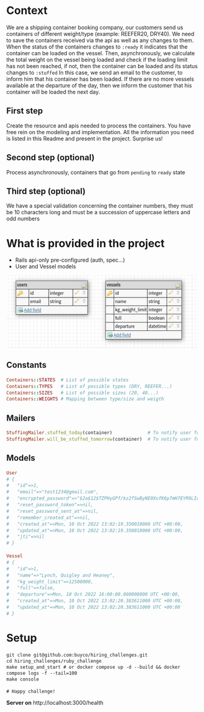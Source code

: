 # Context
We are a shipping container booking company, our customers send us containers of different weight/type (example: REEFER20, DRY40). We need to save the containers received via the api as well as any changes to them. When the status of the containers changes to `:ready` it indicates that the container can be loaded on the vessel. Then, asynchronously, we calculate the total weight on the vessel being loaded and check if the loading limit has not been reached, if not, then the container can be loaded and its status changes to `:stuffed` In this case, we send an email to the customer, to inform him that his container has been loaded. If there are no more vessels available at the departure of the day, then we inform the customer that his container will be loaded the next day.

## First step
Create the resource and apis needed to process the containers. You have free rein on the modeling and implementation. All the information you need is listed in this Readme and present in the project. Surprise us!

## Second step (optional)
Process asynchronously, containers that go from `pending` to `ready` state

## Third step (optional)
We have a special validation concerning the container numbers, they must be 10 characters long and must be a succession of uppercase letters and odd numbers

# What is provided in the project
- Rails api-only pre-configured (auth, spec...)
- User and Vessel models

![database](resources/database.png)

## Constants
```ruby
Containers::STATES  # List of possible states
Containers::TYPES   # List of possible types (DRY, REEFER...)
Containers::SIZES   # List of possible sizes (20, 40...)
Containers::WEIGHTS # Mapping between type/size and weigth
```

## Mailers
```ruby
StuffingMailer.stuffed_today(container)             # To notify user for today stuffing
StuffingMailer.will_be_stuffed_tomorrow(container)  # To notify user for tomorrow
```

## Models
```ruby
User
# {
#   "id"=>1,
#   "email"=>"test1234@gmail.com",
#   "encrypted_password"=>"$2a$12$TZPHyGPf/kz2fSwByNE0XufK6p7mH7EYR9LIoqHGvKSiV/GRPjqZu",
#   "reset_password_token"=>nil,
#   "reset_password_sent_at"=>nil,
#   "remember_created_at"=>nil,
#   "created_at"=>Mon, 10 Oct 2022 13:02:19.350018000 UTC +00:00,
#   "updated_at"=>Mon, 10 Oct 2022 13:02:19.350018000 UTC +00:00,
#   "jti"=>nil
# }

Vessel
# {
#   "id"=>1,
#   "name"=>"Lynch, Quigley and Heaney",
#   "kg_weight_limit"=>12500000,
#   "full"=>false,
#   "departure"=>Mon, 10 Oct 2022 16:00:00.000000000 UTC +00:00,
#   "created_at"=>Mon, 10 Oct 2022 13:02:20.383611000 UTC +00:00,
#   "updated_at"=>Mon, 10 Oct 2022 13:02:20.383611000 UTC +00:00
# }
```

# Setup

```shell
git clone git@github.com:buyco/hiring_challenges.git
cd hiring_challenges/ruby_challenge
make setup_and_start # or docker compose up -d --build && docker compose logs -f --tail=100
make console

# Happy challenge!
```
**Server on**
http://localhost:3000/health
